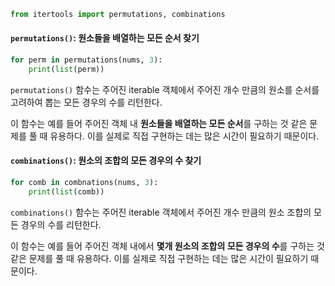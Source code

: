 ```python
from itertools import permutations, combinations
```

#### `permutations()`: **원소들을 배열하는 모든 순서** 찾기 

```python
for perm in permutations(nums, 3):
    print(list(perm))
```

`permutations()` 함수는 주어진 iterable 객체에서 주어진 개수 만큼의 원소를 순서를 고려하여 뽑는 모든 경우의 수를 리턴한다.

이 함수는 예를 들어 주어진 객체 내 **원소들을 배열하는 모든 순서**를 구하는 것 같은 문제를 풀 때 유용하다. 이를 실제로 직접 구현하는 데는 많은 시간이 필요하기 때문이다.



#### `combinations()`: **원소의 조합의 모든 경우의 수** 찾기

```python
for comb in combnations(nums, 3):
    print(list(comb))
```

`combinations()` 함수는 주어진 iterable 객체에서 주어진 개수 만큼의 원소 조합의 모든 경우의 수를 리턴한다.

이 함수는 예를 들어 주어진 객체 내에서 **몇개 원소의 조합의 모든 경우의 수**를 구하는 것 같은 문제를 풀 때 유용하다. 이를 실제로 직접 구현하는 데는 많은 시간이 필요하기 때문이다.

